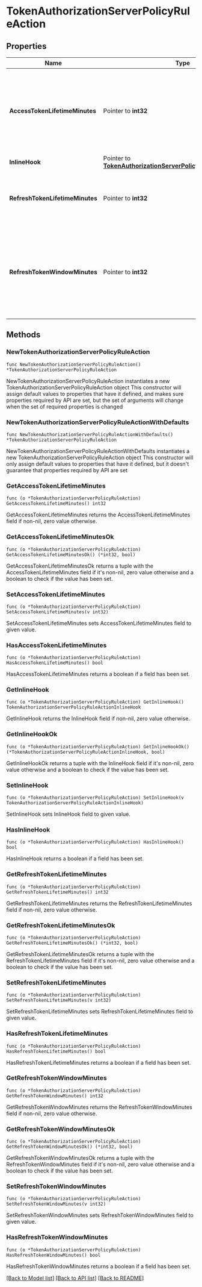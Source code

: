 # TokenAuthorizationServerPolicyRuleAction

## Properties

Name | Type | Description | Notes
------------ | ------------- | ------------- | -------------
**AccessTokenLifetimeMinutes** | Pointer to **int32** | Lifetime of the access token in minutes. The minimum is five minutes. The maximum is one day. | [optional] 
**InlineHook** | Pointer to [**TokenAuthorizationServerPolicyRuleActionInlineHook**](TokenAuthorizationServerPolicyRuleActionInlineHook.md) |  | [optional] 
**RefreshTokenLifetimeMinutes** | Pointer to **int32** | Lifetime of the refresh token is the minimum access token lifetime. | [optional] 
**RefreshTokenWindowMinutes** | Pointer to **int32** | Timeframe when the refresh token is valid. The minimum is 10 minutes. The maximum is five years (2,628,000 minutes). | [optional] 

## Methods

### NewTokenAuthorizationServerPolicyRuleAction

`func NewTokenAuthorizationServerPolicyRuleAction() *TokenAuthorizationServerPolicyRuleAction`

NewTokenAuthorizationServerPolicyRuleAction instantiates a new TokenAuthorizationServerPolicyRuleAction object
This constructor will assign default values to properties that have it defined,
and makes sure properties required by API are set, but the set of arguments
will change when the set of required properties is changed

### NewTokenAuthorizationServerPolicyRuleActionWithDefaults

`func NewTokenAuthorizationServerPolicyRuleActionWithDefaults() *TokenAuthorizationServerPolicyRuleAction`

NewTokenAuthorizationServerPolicyRuleActionWithDefaults instantiates a new TokenAuthorizationServerPolicyRuleAction object
This constructor will only assign default values to properties that have it defined,
but it doesn't guarantee that properties required by API are set

### GetAccessTokenLifetimeMinutes

`func (o *TokenAuthorizationServerPolicyRuleAction) GetAccessTokenLifetimeMinutes() int32`

GetAccessTokenLifetimeMinutes returns the AccessTokenLifetimeMinutes field if non-nil, zero value otherwise.

### GetAccessTokenLifetimeMinutesOk

`func (o *TokenAuthorizationServerPolicyRuleAction) GetAccessTokenLifetimeMinutesOk() (*int32, bool)`

GetAccessTokenLifetimeMinutesOk returns a tuple with the AccessTokenLifetimeMinutes field if it's non-nil, zero value otherwise
and a boolean to check if the value has been set.

### SetAccessTokenLifetimeMinutes

`func (o *TokenAuthorizationServerPolicyRuleAction) SetAccessTokenLifetimeMinutes(v int32)`

SetAccessTokenLifetimeMinutes sets AccessTokenLifetimeMinutes field to given value.

### HasAccessTokenLifetimeMinutes

`func (o *TokenAuthorizationServerPolicyRuleAction) HasAccessTokenLifetimeMinutes() bool`

HasAccessTokenLifetimeMinutes returns a boolean if a field has been set.

### GetInlineHook

`func (o *TokenAuthorizationServerPolicyRuleAction) GetInlineHook() TokenAuthorizationServerPolicyRuleActionInlineHook`

GetInlineHook returns the InlineHook field if non-nil, zero value otherwise.

### GetInlineHookOk

`func (o *TokenAuthorizationServerPolicyRuleAction) GetInlineHookOk() (*TokenAuthorizationServerPolicyRuleActionInlineHook, bool)`

GetInlineHookOk returns a tuple with the InlineHook field if it's non-nil, zero value otherwise
and a boolean to check if the value has been set.

### SetInlineHook

`func (o *TokenAuthorizationServerPolicyRuleAction) SetInlineHook(v TokenAuthorizationServerPolicyRuleActionInlineHook)`

SetInlineHook sets InlineHook field to given value.

### HasInlineHook

`func (o *TokenAuthorizationServerPolicyRuleAction) HasInlineHook() bool`

HasInlineHook returns a boolean if a field has been set.

### GetRefreshTokenLifetimeMinutes

`func (o *TokenAuthorizationServerPolicyRuleAction) GetRefreshTokenLifetimeMinutes() int32`

GetRefreshTokenLifetimeMinutes returns the RefreshTokenLifetimeMinutes field if non-nil, zero value otherwise.

### GetRefreshTokenLifetimeMinutesOk

`func (o *TokenAuthorizationServerPolicyRuleAction) GetRefreshTokenLifetimeMinutesOk() (*int32, bool)`

GetRefreshTokenLifetimeMinutesOk returns a tuple with the RefreshTokenLifetimeMinutes field if it's non-nil, zero value otherwise
and a boolean to check if the value has been set.

### SetRefreshTokenLifetimeMinutes

`func (o *TokenAuthorizationServerPolicyRuleAction) SetRefreshTokenLifetimeMinutes(v int32)`

SetRefreshTokenLifetimeMinutes sets RefreshTokenLifetimeMinutes field to given value.

### HasRefreshTokenLifetimeMinutes

`func (o *TokenAuthorizationServerPolicyRuleAction) HasRefreshTokenLifetimeMinutes() bool`

HasRefreshTokenLifetimeMinutes returns a boolean if a field has been set.

### GetRefreshTokenWindowMinutes

`func (o *TokenAuthorizationServerPolicyRuleAction) GetRefreshTokenWindowMinutes() int32`

GetRefreshTokenWindowMinutes returns the RefreshTokenWindowMinutes field if non-nil, zero value otherwise.

### GetRefreshTokenWindowMinutesOk

`func (o *TokenAuthorizationServerPolicyRuleAction) GetRefreshTokenWindowMinutesOk() (*int32, bool)`

GetRefreshTokenWindowMinutesOk returns a tuple with the RefreshTokenWindowMinutes field if it's non-nil, zero value otherwise
and a boolean to check if the value has been set.

### SetRefreshTokenWindowMinutes

`func (o *TokenAuthorizationServerPolicyRuleAction) SetRefreshTokenWindowMinutes(v int32)`

SetRefreshTokenWindowMinutes sets RefreshTokenWindowMinutes field to given value.

### HasRefreshTokenWindowMinutes

`func (o *TokenAuthorizationServerPolicyRuleAction) HasRefreshTokenWindowMinutes() bool`

HasRefreshTokenWindowMinutes returns a boolean if a field has been set.


[[Back to Model list]](../README.md#documentation-for-models) [[Back to API list]](../README.md#documentation-for-api-endpoints) [[Back to README]](../README.md)


